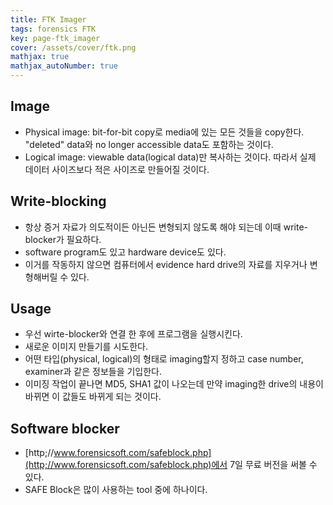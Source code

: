 ```yaml
---
title: FTK Imager
tags: forensics FTK
key: page-ftk_imager
cover: /assets/cover/ftk.png
mathjax: true
mathjax_autoNumber: true
---
```


## Image
* Physical image: bit-for-bit copy로 media에 있는 모든 것들을 copy한다. "deleted" data와 no longer accessible data도 포함하는 것이다.
* Logical image: viewable data(logical data)만 복사하는 것이다. 따라서 실제 데이터 사이즈보다 적은 사이즈로 만들어질 것이다.

## Write-blocking
* 항상 증거 자료가 의도적이든 아닌든 변형되지 않도록 해야 되는데 이때 write-blocker가 필요하다.
* software program도 있고 hardware device도 있다.
* 이거를 작동하지 않으면 컴퓨터에서 evidence hard drive의 자료를 지우거나 변형해버릴 수 있다.

## Usage
* 우선 wirte-blocker와 연결 한 후에 프로그램을 실행시킨다.
* 새로운 이미지 만들기를 시도한다.
* 어떤 타입(physical, logical)의 형태로 imaging할지 정하고 case number, examiner과 같은 정보들을 기입한다.
* 이미징 작업이 끝나면 MD5, SHA1 값이 나오는데 만약 imaging한 drive의 내용이 바뀌면 이 값들도 바뀌게 되는 것이다.

## Software blocker
* [http;//www.forensicsoft.com/safeblock.php](http;//www.forensicsoft.com/safeblock.php)에서 7일 무료 버전을 써볼 수 있다.
* SAFE Block은 많이 사용하는 tool 중에 하나이다.